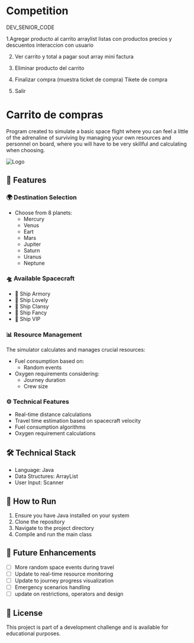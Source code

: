 # Competition
DEV_SENIOR_CODE



 1.Agregar producto al carrito
    arraylist
    listas con productos precios y descuentos
    interaccion con usuario

 2. Ver carrito y total a pagar
    sout array
    mini factura

 3. Eliminar producto del carrito

 4. Finalizar compra (muestra ticket de compra)
        Tikete de compra


 5. Salir

# Carrito de compras

Program created to simulate a basic space flight where you can feel a little of the adrenaline of surviving by managing your own resources and personnel on board, where you will have to be very skillful and calculating when choosing. 


![Logo](https://media.istockphoto.com/id/1452870348/es/vector/icono-de-cohete-en-estilo-plano-despegue-de-la-nave-espacial-en-el-fondo-espacial.jpg?s=612x612&w=0&k=20&c=GZkzWmChG_3ecbSCEu5pnA6tE81DRMwGlN3USPgQTo8=)


## 👾 Features

### 🌍 Destination Selection
- Choose from 8 planets:
  - Mercury
  - Venus
  - Eart
  - Mars
  - Jupiter
  - Saturn
  - Uranus
  - Neptune

### 🛸 Available Spacecraft
- 🚀 Ship Armory
- 🚀 Ship Lovely
- 🚀 Ship Clansy
- 🚀 Ship Fancy
- 🚀 Ship VIP

### 📊 Resource Management
The simulator calculates and manages crucial resources:
- Fuel consumption based on:
  - Random events
- Oxygen requirements considering:
  - Journey duration
  - Crew size

### ⚙️ Technical Features
- Real-time distance calculations
- Travel time estimation based on spacecraft velocity
- Fuel consumption algorithms
- Oxygen requirement calculations

## 🛠️ Technical Stack
- Language: Java
- Data Structures: ArrayList
- User Input: Scanner

## 🚀 How to Run
1. Ensure you have Java installed on your system
2. Clone the repository
3. Navigate to the project directory
4. Compile and run the main class

## 🔄 Future Enhancements
- [ ] More random space events during travel
- [ ] Update to real-time resource monitoring
- [ ] Update to journey progress visualization
- [ ] Emergency scenarios handling
- [ ] update on restrictions, operators and design

## 📝 License
This project is part of a development challenge and is available for educational purposes.

